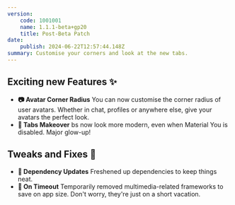 ```yaml
---
version:
    code: 1001001
    name: 1.1.1-beta+gp20
    title: Post-Beta Patch
date:
    publish: 2024-06-22T12:57:44.148Z
summary: Customise your corners and look at the new tabs.
---
```


## Exciting new Features ✨

-   **📷 Avatar Corner Radius** You can now customise the corner radius of user avatars. Whether in chat, profiles or anywhere else, give your avatars the perfect look.
-   **🎨 Tabs Makeover** bs now look more modern, even when Material You is disabled. Major glow-up!

## Tweaks and Fixes 🔧

-   **🧹 Dependency Updates** Freshened up dependencies to keep things neat.
-   **🛑 On Timeout** Temporarily removed multimedia-related frameworks to save on app size. Don't worry, they're just on a short vacation.
